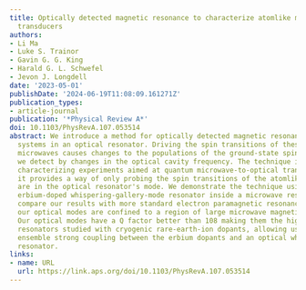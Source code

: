 ```yaml
---
title: Optically detected magnetic resonance to characterize atomlike microwave-optical
  transducers
authors:
- Li Ma
- Luke S. Trainor
- Gavin G. G. King
- Harald G. L. Schwefel
- Jevon J. Longdell
date: '2023-05-01'
publishDate: '2024-06-19T11:08:09.161271Z'
publication_types:
- article-journal
publication: '*Physical Review A*'
doi: 10.1103/PhysRevA.107.053514
abstract: We introduce a method for optically detected magnetic resonance for atomlike
  systems in an optical resonator. Driving the spin transitions of these systems with
  microwaves causes changes to the populations of the ground-state spin levels, which
  we detect by changes in the optical cavity frequency. The technique is useful for
  characterizing experiments aimed at quantum microwave-to-optical transduction because
  it provides a way of only probing the spin transitions of the atomlike systems that
  are in the optical resonator's mode. We demonstrate the technique using a cryogenic
  erbium-doped whispering-gallery-mode resonator inside a microwave resonator. We
  compare our results with more standard electron paramagnetic resonance to show that
  our optical modes are confined to a region of large microwave magnetic-field amplitude.
  Our optical modes have a Q factor better than 108 making them the highest Q-factor
  resonators studied with cryogenic rare-earth-ion dopants, allowing us to report
  ensemble strong coupling between the erbium dopants and an optical whispering-gallery-mode
  resonator.
links:
- name: URL
  url: https://link.aps.org/doi/10.1103/PhysRevA.107.053514
---
```

